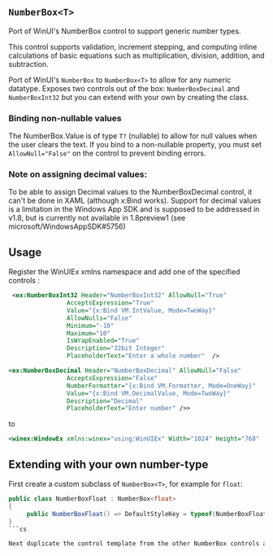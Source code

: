 ## `NumberBox<T>`

Port of WinUI's NumberBox control to support generic number types.

This control supports validation, increment stepping, and computing inline calculations of basic equations such as multiplication, division, addition, and subtraction.

Port of WinUI's `NumberBox` to `NumberBox<T>` to allow for any numeric datatype. Exposes two controls out of the box: `NumberBoxDecimal` and `NumberBoxInt32` but you can extend with your own by creating the class.

### Binding non-nullable values
The NumberBox<T>.Value is of type `T?` (nullable) to allow for null values when the user clears the text. If you bind to a non-nullable property, you must set `AllowNull="False"` on the control to prevent binding errors.

### Note on assigning decimal values:
To be able to assign Decimal values to the NumberBoxDecimal control, it can't be done in XAML (although x:Bind works). Support for decimal values is a limitation in the Windows App SDK and is supposed to be addressed in v1.8, but is currently not available in 1.8preview1 (see microsoft/WindowsAppSDK#5756)

## Usage

Register the WinUIEx xmlns namespace and add one of the specified controls :
```xml
 <ex:NumberBoxInt32 Header="NumberBoxInt32" AllowNull="True"
                AcceptsExpression="True" 
                Value="{x:Bind VM.IntValue, Mode=TwoWay}"
                AllowNulls="False"
                Minimum="-10"
                Maximum="10"
                IsWrapEnabled="True"
                Description="32bit Integer"
                PlaceholderText="Enter a whole number"  />

<ex:NumberBoxDecimal Header="NumberBoxDecimal" AllowNull="False"
                AcceptsExpression="False" 
                NumberFormatter="{x:Bind VM.Formatter, Mode=OneWay}"
                Value="{x:Bind VM.DecimalValue, Mode=TwoWay}"
                Description="Decimal"
                PlaceholderText="Enter number" />>
```
to
```xml
<winex:WindowEx xmlns:winex="using:WinUIEx" Width="1024" Height="768"  ...>
```

## Extending with your own number-type

First create a custom subclass of `NumberBox<T>`, for example for `float`:

```cs
public class NumberBoxFloat : NumberBox<float>
{
     public NumberBoxFloat() => DefaultStyleKey = typeof(NumberBoxFloat);
} 
```cs

Next duplicate the control template from the other NumberBox controls and update the target type to match the new type name.


